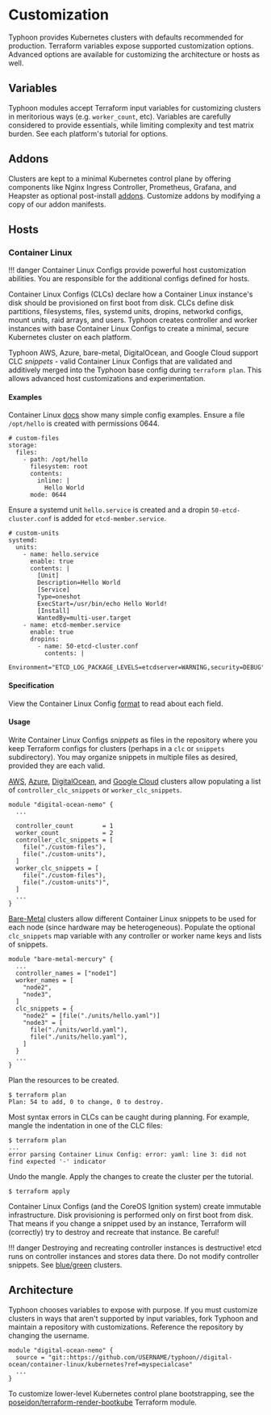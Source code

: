 # Customization

Typhoon provides Kubernetes clusters with defaults recommended for production. Terraform variables expose supported customization options. Advanced options are available for customizing the architecture or hosts as well.

## Variables

Typhoon modules accept Terraform input variables for customizing clusters in meritorious ways (e.g. `worker_count`, etc). Variables are carefully considered to provide essentials, while limiting complexity and test matrix burden. See each platform's tutorial for options.

## Addons

Clusters are kept to a minimal Kubernetes control plane by offering components like Nginx Ingress Controller, Prometheus, Grafana, and Heapster as optional post-install [addons](https://github.com/poseidon/typhoon/tree/master/addons). Customize addons by modifying a copy of our addon manifests.

## Hosts

### Container Linux

!!! danger
    Container Linux Configs provide powerful host customization abilities. You are responsible for the additional configs defined for hosts.

Container Linux Configs (CLCs) declare how a Container Linux instance's disk should be provisioned on first boot from disk. CLCs define disk partitions, filesystems, files, systemd units, dropins, networkd configs, mount units, raid arrays, and users. Typhoon creates controller and worker instances with base Container Linux Configs to create a minimal, secure Kubernetes cluster on each platform.

Typhoon AWS, Azure, bare-metal, DigitalOcean, and Google Cloud support CLC *snippets* - valid Container Linux Configs that are validated and additively merged into the Typhoon base config during `terraform plan`. This allows advanced host customizations and experimentation.

#### Examples

Container Linux [docs](https://coreos.com/os/docs/latest/clc-examples.html) show many simple config examples. Ensure a file `/opt/hello` is created with permissions 0644. 

```
# custom-files
storage:
  files:
    - path: /opt/hello
      filesystem: root
      contents:
        inline: |
          Hello World
      mode: 0644
```

Ensure a systemd unit `hello.service` is created and a dropin `50-etcd-cluster.conf` is added for `etcd-member.service`.

```
# custom-units
systemd:
  units:
    - name: hello.service
      enable: true
      contents: |
        [Unit]
        Description=Hello World
        [Service]
        Type=oneshot
        ExecStart=/usr/bin/echo Hello World!
        [Install]
        WantedBy=multi-user.target
    - name: etcd-member.service
      enable: true
      dropins:
        - name: 50-etcd-cluster.conf
          contents: |
            Environment="ETCD_LOG_PACKAGE_LEVELS=etcdserver=WARNING,security=DEBUG"
```

#### Specification

View the Container Linux Config [format](https://coreos.com/os/docs/1576.4.0/configuration.html) to read about each field.

#### Usage

Write Container Linux Configs *snippets* as files in the repository where you keep Terraform configs for clusters (perhaps in a `clc` or `snippets` subdirectory). You may organize snippets in multiple files as desired, provided they are each valid.

[AWS](/cl/aws/#cluster), [Azure](/cl/azure/#cluster), [DigitalOcean](/cl/digital-ocean/#cluster), and [Google Cloud](/cl/google-cloud/#cluster) clusters allow populating a list of `controller_clc_snippets` or `worker_clc_snippets`.

```
module "digital-ocean-nemo" {
  ...

  controller_count        = 1
  worker_count            = 2
  controller_clc_snippets = [
    file("./custom-files"),
    file("./custom-units"),
  ]
  worker_clc_snippets = [
    file("./custom-files"),
    file("./custom-units")",
  ]
  ...
}
```

[Bare-Metal](/cl/bare-metal/#cluster) clusters allow different Container Linux snippets to be used for each node (since hardware may be heterogeneous). Populate the optional `clc_snippets` map variable with any controller or worker name keys and lists of snippets.

```
module "bare-metal-mercury" {
  ...
  controller_names = ["node1"]
  worker_names = [
    "node2",
    "node3",
  ]
  clc_snippets = {
    "node2" = [file("./units/hello.yaml")]
    "node3" = [
      file("./units/world.yaml"),
      file("./units/hello.yaml"),
    ]
  }
  ...
}
```

Plan the resources to be created.

```
$ terraform plan
Plan: 54 to add, 0 to change, 0 to destroy.
```

Most syntax errors in CLCs can be caught during planning. For example, mangle the indentation in one of the CLC files:

```
$ terraform plan
...
error parsing Container Linux Config: error: yaml: line 3: did not find expected '-' indicator
```

Undo the mangle. Apply the changes to create the cluster per the tutorial.

```
$ terraform apply
```

Container Linux Configs (and the CoreOS Ignition system) create immutable infrastructure. Disk provisioning is performed only on first boot from disk. That means if you change a snippet used by an instance, Terraform will (correctly) try to destroy and recreate that instance. Be careful!

!!! danger
    Destroying and recreating controller instances is destructive! etcd runs on controller instances and stores data there. Do not modify controller snippets. See [blue/green](/topics/maintenance/#upgrades) clusters.

## Architecture

Typhoon chooses variables to expose with purpose. If you must customize clusters in ways that aren't supported by input variables, fork Typhoon and maintain a repository with customizations. Reference the repository by changing the username.

```
module "digital-ocean-nemo" {
  source = "git::https://github.com/USERNAME/typhoon//digital-ocean/container-linux/kubernetes?ref=myspecialcase"
  ...
}
```

To customize lower-level Kubernetes control plane bootstrapping, see the [poseidon/terraform-render-bootkube](https://github.com/poseidon/terraform-render-bootkube) Terraform module.

